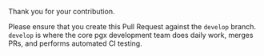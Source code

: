 Thank you for your contribution.

Please ensure that you create this Pull Request against the `develop` branch.  `develop` is where the core pgx development team does daily work, merges PRs,
and performs automated CI testing.
